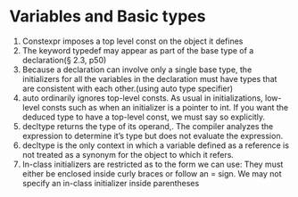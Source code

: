 # Variables and Basic types

1. Constexpr imposes a top level const on the object it defines
2. The keyword typedef may appear as part of the base type of a declaration(§ 2.3, p50)
3. Because a declaration can involve only a single base type, the initializers for all the variables in the declaration must have types that are consistent with each other.(using auto type specifier)
4. auto ordinarily ignores top-level consts. As usual in initializations, low-level consts such as when an initializer is a pointer to int. If you want the deduced type to have a top-level const, we must say so explicitly.
5. decltype returns the type of its operand,. The compiler analyzes the expression to determine it’s type but does not evaluate the expression.
6. decltype is the only context in which a variable defined as a reference is not treated as a synonym for the object to which it refers.
7. In-class initializers are restricted as to the form we can use: They must either be enclosed inside curly braces or follow an = sign. We may not specify an in-class initializer inside parentheses